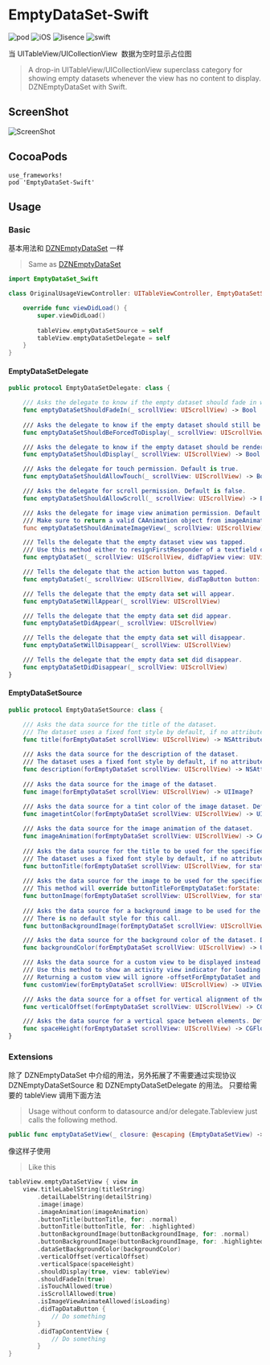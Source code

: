 # EmptyDataSet-Swift
![pod](https://img.shields.io/badge/pod-1.0.0-brightgreen.svg)
![iOS](https://img.shields.io/badge/iOS-8.0-green.svg)
![lisence](https://img.shields.io/badge/license-MIT-orange.svg)
![swift](https://img.shields.io/badge/swift-3.0-red.svg)

当 UITableView/UICollectionView  数据为空时显示占位图

>A drop-in UITableView/UICollectionView superclass category for showing empty datasets whenever the view has no content to display. DZNEmptyDataSet with Swift.

## ScreenShot

![ScreenShot](https://github.com/Xiaoye220/EmptyDataSet-Swift/blob/master/EmptyDataSet-Swift/ScreenShot/ScreenShot.gif)

## CocoaPods
```
use_frameworks!
pod 'EmptyDataSet-Swift'
```


## Usage
### Basic 
基本用法和 [DZNEmptyDataSet](https://github.com/dzenbot/DZNEmptyDataSet/blob/master/README.md) 一样

>Same as [DZNEmptyDataSet](https://github.com/dzenbot/DZNEmptyDataSet/blob/master/README.md)

```swift
import EmptyDataSet_Swift

class OriginalUsageViewController: UITableViewController, EmptyDataSetSource, EmptyDataSetDelegate {

    override func viewDidLoad() {
        super.viewDidLoad()
        
        tableView.emptyDataSetSource = self
        tableView.emptyDataSetDelegate = self
    }
}
```
#### EmptyDataSetDelegate
```swift
public protocol EmptyDataSetDelegate: class {

    /// Asks the delegate to know if the empty dataset should fade in when displayed. Default is true.
    func emptyDataSetShouldFadeIn(_ scrollView: UIScrollView) -> Bool
    
    /// Asks the delegate to know if the empty dataset should still be displayed when the amount of items is more than 0. Default is false.
    func emptyDataSetShouldBeForcedToDisplay(_ scrollView: UIScrollView) -> Bool

    /// Asks the delegate to know if the empty dataset should be rendered and displayed. Default is true.
    func emptyDataSetShouldDisplay(_ scrollView: UIScrollView) -> Bool

    /// Asks the delegate for touch permission. Default is true.
    func emptyDataSetShouldAllowTouch(_ scrollView: UIScrollView) -> Bool

    /// Asks the delegate for scroll permission. Default is false.
    func emptyDataSetShouldAllowScroll(_ scrollView: UIScrollView) -> Bool

    /// Asks the delegate for image view animation permission. Default is false.
    /// Make sure to return a valid CAAnimation object from imageAnimationForEmptyDataSet:
    func emptyDataSetShouldAnimateImageView(_ scrollView: UIScrollView) -> Bool

    /// Tells the delegate that the empty dataset view was tapped.
    /// Use this method either to resignFirstResponder of a textfield or searchBar.
    func emptyDataSet(_ scrollView: UIScrollView, didTapView view: UIView)

    /// Tells the delegate that the action button was tapped.
    func emptyDataSet(_ scrollView: UIScrollView, didTapButton button: UIButton)

    /// Tells the delegate that the empty data set will appear.
    func emptyDataSetWillAppear(_ scrollView: UIScrollView)

    /// Tells the delegate that the empty data set did appear.
    func emptyDataSetDidAppear(_ scrollView: UIScrollView)

    /// Tells the delegate that the empty data set will disappear.
    func emptyDataSetWillDisappear(_ scrollView: UIScrollView)

    /// Tells the delegate that the empty data set did disappear.
    func emptyDataSetDidDisappear(_ scrollView: UIScrollView)
}
```

#### EmptyDataSetSource
```swift
public protocol EmptyDataSetSource: class {

    /// Asks the data source for the title of the dataset.
    /// The dataset uses a fixed font style by default, if no attributes are set. If you want a different font style, return a attributed string.
    func title(forEmptyDataSet scrollView: UIScrollView) -> NSAttributedString?
    
    /// Asks the data source for the description of the dataset.
    /// The dataset uses a fixed font style by default, if no attributes are set. If you want a different font style, return a attributed string.
    func description(forEmptyDataSet scrollView: UIScrollView) -> NSAttributedString?
    
    /// Asks the data source for the image of the dataset.
    func image(forEmptyDataSet scrollView: UIScrollView) -> UIImage?
    
    /// Asks the data source for a tint color of the image dataset. Default is nil.
    func imagetintColor(forEmptyDataSet scrollView: UIScrollView) -> UIColor?

    /// Asks the data source for the image animation of the dataset.
    func imageAnimation(forEmptyDataSet scrollView: UIScrollView) -> CAAnimation?
    
    /// Asks the data source for the title to be used for the specified button state.
    /// The dataset uses a fixed font style by default, if no attributes are set. If you want a different font style, return a attributed string.
    func buttonTitle(forEmptyDataSet scrollView: UIScrollView, for state: UIControlState) -> NSAttributedString?
    
    /// Asks the data source for the image to be used for the specified button state.
    /// This method will override buttonTitleForEmptyDataSet:forState: and present the image only without any text.
    func buttonImage(forEmptyDataSet scrollView: UIScrollView, for state: UIControlState) -> UIImage?
    
    /// Asks the data source for a background image to be used for the specified button state.
    /// There is no default style for this call.
    func buttonBackgroundImage(forEmptyDataSet scrollView: UIScrollView, for state: UIControlState) -> UIImage?

    /// Asks the data source for the background color of the dataset. Default is clear color.
    func backgroundColor(forEmptyDataSet scrollView: UIScrollView) -> UIColor?

    /// Asks the data source for a custom view to be displayed instead of the default views such as labels, imageview and button. Default is nil.
    /// Use this method to show an activity view indicator for loading feedback, or for complete custom empty data set.
    /// Returning a custom view will ignore -offsetForEmptyDataSet and -spaceHeightForEmptyDataSet configurations.
    func customView(forEmptyDataSet scrollView: UIScrollView) -> UIView?

    /// Asks the data source for a offset for vertical alignment of the content. Default is 0.
    func verticalOffset(forEmptyDataSet scrollView: UIScrollView) -> CGFloat

    /// Asks the data source for a vertical space between elements. Default is 11 pts.
    func spaceHeight(forEmptyDataSet scrollView: UIScrollView) -> CGFloat
}
```

### Extensions
除了 DZNEmptyDataSet 中介绍的用法，另外拓展了不需要通过实现协议 DZNEmptyDataSetSource 和 DZNEmptyDataSetDelegate 的用法。
只要给需要的 tableView 调用下面方法

>Usage without conform to datasource and/or delegate.Tableview just calls the following method.

```swift
public func emptyDataSetView(_ closure: @escaping (EmptyDataSetView) -> Void)
```

像这样子使用

>Like this

```swift
tableView.emptyDataSetView { view in
    view.titleLabelString(titleString)
        .detailLabelString(detailString)
        .image(image)
        .imageAnimation(imageAnimation)
        .buttonTitle(buttonTitle, for: .normal)
        .buttonTitle(buttonTitle, for: .highlighted)
        .buttonBackgroundImage(buttonBackgroundImage, for: .normal)
        .buttonBackgroundImage(buttonBackgroundImage, for: .highlighted)
        .dataSetBackgroundColor(backgroundColor)
        .verticalOffset(verticalOffset)
        .verticalSpace(spaceHeight)
        .shouldDisplay(true, view: tableView)
        .shouldFadeIn(true)
        .isTouchAllowed(true)
        .isScrollAllowed(true)
        .isImageViewAnimateAllowed(isLoading)
        .didTapDataButton {
            // Do something
        }
        .didTapContentView {
            // Do something
        }
}

```
